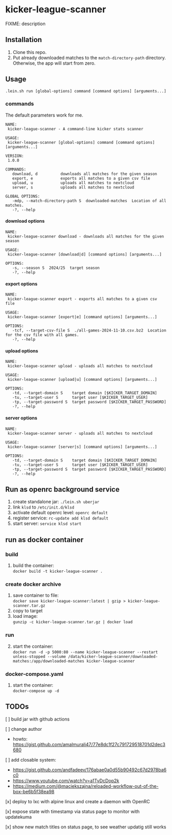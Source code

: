 # kicker-league-scanner

FIXME: description

## Installation
1. Clone this repo.
2. Put already downloaded matches to the `match-directory-path` directory. Otherwise, the app will start from zero.

## Usage
```shell
.lein.sh run [global-options] command [command options] [arguments...]
```
### commands
The default parameters work for me. 
```shell
NAME:
 kicker-league-scanner - A command-line kicker stats scanner

USAGE:
 kicker-league-scanner [global-options] command [command options] [arguments...]

VERSION:
 1.0.0

COMMANDS:
   download, d          downloads all matches for the given season
   export, e            exports all matches to a given csv file
   upload, u            uploads all matches to nextcloud
   server, s            uploads all matches to nextcloud

GLOBAL OPTIONS:
   -mdp, --match-directory-path S  downloaded-matches  Location of all matches.
   -?, --help
```
#### download options
```shell
NAME:
 kicker-league-scanner download - downloads all matches for the given season

USAGE:
 kicker-league-scanner [download|d] [command options] [arguments...]

OPTIONS:
   -s, --season S  2024/25  target season
   -?, --help
```

#### export options
```shell
NAME:
 kicker-league-scanner export - exports all matches to a given csv file

USAGE:
 kicker-league-scanner [export|e] [command options] [arguments...]

OPTIONS:
   -tcf, --target-csv-file S  ./all-games-2024-11-10.csv.bz2  Location for the csv file with all games.
   -?, --help
```
#### upload options
```shell
NAME:
 kicker-league-scanner upload - uploads all matches to nextcloud

USAGE:
 kicker-league-scanner [upload|u] [command options] [arguments...]

OPTIONS:
   -td, --target-domain S    target domain [$KICKER_TARGET_DOMAIN]
   -tu, --target-user S      target user [$KICKER_TARGET_USER]
   -tp, --target-password S  target password [$KICKER_TARGET_PASSWORD]
   -?, --help
```
#### server options
```shell
NAME:
 kicker-league-scanner server - uploads all matches to nextcloud

USAGE:
 kicker-league-scanner [server|s] [command options] [arguments...]

OPTIONS:
   -td, --target-domain S    target domain [$KICKER_TARGET_DOMAIN]
   -tu, --target-user S      target user [$KICKER_TARGET_USER]
   -tp, --target-password S  target password [$KICKER_TARGET_PASSWORD]
   -?, --help
```

## Run as openrc background service
1. create standalone jar: `./lein.sh uberjar`
1. link `klsd` to `/etc/init.d/klsd`
1. activate default openrc level: `openrc default`
1. register service: `rc-update add klsd default`
1. start server: `service klsd start`

## run as docker container
### build
1. build the container:  
`docker build -t kicker-league-scanner .`
### create docker archive
1. save container to file:  
`docker save kicker-league-scanner:latest | gzip > kicker-league-scanner.tar.gz`
1. copy to target
1. load image:  
`gunzip -c kicker-league-scanner.tar.gz | docker load`
### run
2. start the container:  
`docker run -d -p 5000:80 --name kicker-league-scanner --restart unless-stopped --volume /data/kicker-league-scanner/downloaded-matches:/app/downloaded-matches kicker-league-scanner`
### docker-compose.yaml
1. start the container:  
`docker-compose up -d`


## TODOs 

[ ] build jar with github actions

[ ] change author
- howto: https://gist.github.com/amalmurali47/77e8dc1f27c791729518701d2dec3680

[ ] add closable system:
- https://gist.github.com/andfadeev/176abae0a0d55b90492c67d2978ba6c0
- https://www.youtube.com/watch?v=a1TvDcDop2k
- https://medium.com/@maciekszajna/reloaded-workflow-out-of-the-box-be6b5f38ea98

[x] deploy to lxc with alpine linux and create a daemon with OpenRC

[x] expose state with timestamp via status page to monitor with updatekuma

[x] show new match titles on status page, to see weather updatig still works
